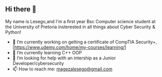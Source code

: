 ## Hi there 👋
My name is Lesego,and I'm a first year Bsc Computer science student at the University of Pretoria insterested in all things about Cyber Security & Python!
- 🔭 I’m currently working on getting a certificate of CompTIA Security+,[https://www.udemy.com/home/my-courses/learning/]
- 🌱 I’m currently learning C++ OOP
- 🤔 I’m looking for help with an intership as a Junior Developer/cybersecurity
- 📫 How to reach me: magezalesego@gmail.com 
<!--
**lesego432/lesego432** is a ✨ _special_ ✨ repository because its `README.md` (this file) appears on your GitHub profile.

Here are some ideas to get you started:

- 🔭 I’m currently working on ...
- 🌱 I’m currently learning ...
- 👯 I’m looking to collaborate on ...
- 🤔 I’m looking for help with ...
- 💬 Ask me about ...
- 📫 How to reach me: ...
- 😄 Pronouns: ...
- ⚡ Fun fact: ...
-->
